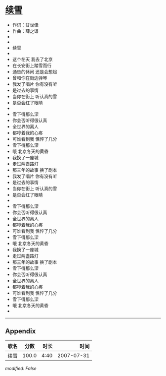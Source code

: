 # [续雪](https://music.163.com/song?id=169234)

* 作词：甘世佳
* 作曲：薛之谦
* 
* 
* 续雪
* 
* 这个冬天 我去了北京
* 在长安街上踏雪而行
* 通告的休闲 还是会想起
* 曾和你在街边弹琴
* 我发了唱片 你有没有听
* 是过去的事情
* 当你在街上 听认真的雪
* 是否会红了眼睛
* 
* 雪下得那么深
* 你会否听得很认真
* 全世界的离人
* 都哼着我的心疼
* 可谁看到我 憔悴了几分
* 雪下得那么深
* 哦 北京冬天的黄昏
* 我换了一座城
* 走过两盏路灯
* 那三年的故事 换了剧本
* 我发了唱片 你有没有听
* 是过去的事情
* 当你在街上 听认真的雪
* 是否会红了眼睛
* 
* 雪下得那么深
* 你会否听得很认真
* 全世界的离人
* 都哼着我的心疼
* 可谁看到我 憔悴了几分
* 雪下得那么深
* 哦 北京冬天的黄昏
* 我换了一座城
* 走过两盏路灯
* 那三年的故事 换了剧本
* 雪下得那么深
* 你会否听得很认真
* 全世界的离人
* 都哼着我的心疼
* 可谁看到我 憔悴了几分
* 雪下得那么深
* 哦 北京冬天的黄昏
* 


---

## Appendix

|歌名|分数|时长|时间|
|:---|:---:|---:|---:|
|续雪|100.0|4:40|2007-07-31

*modified: False*